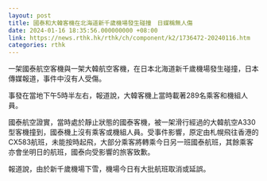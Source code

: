```yaml
---
layout: post
title: 國泰和大韓客機在北海道新千歲機場發生碰撞　日媒稱無人傷　
date: 2024-01-16 18:35:56.000000000 +08:00
link: https://news.rthk.hk/rthk/ch/component/k2/1736472-20240116.htm
categories: rthk
---
```


一架國泰航空客機與一架大韓航空客機，在日本北海道新千歲機場發生碰撞，日本傳媒報道，事件中沒有人受傷。

事發在當地下午5時半左右，報道說，大韓客機上當時載著289名乘客和機組人員。

國泰航空證實，當時處於靜止狀態的國泰客機，被一架滑行經過的大韓航空A330型客機撞到，國泰機上沒有乘客或機組人員。受事件影響，原定由札幌飛往香港的CX583航班，未能按時起飛，大部分乘客將轉乘今日另一班國泰航班，其餘乘客亦會坐明日的航班，國泰向受影響的旅客致歉。

報道說，由於新千歲機場下雪，機場今日有大批航班取消或延誤。
